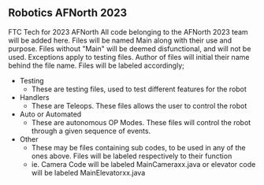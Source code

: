 ## Robotics AFNorth 2023
FTC Tech for 2023 AFNorth
All code belonging to the AFNorth 2023 team will be added here. 
Files will be named Main along with their use and purpose. Files without "Main" will be deemed disfunctional, and will not be used. Exceptions apply to testing files.
Author of files will initial their name behind the file name.
Files will be labeled accordingly;
- Testing
    - These are testing files, used to test different features for the robot
- Handlers
    - These are Teleops. These files allows the user to control the robot
- Auto or Automated
    - These are autonomous OP Modes. These files will control the robot through a given sequence of events.
- Other
    - These may be files containing sub codes, to be used in any of the ones above. Files will be labeled respectively to their function    
    - ie. Camera Code will be labeled MainCameraxx.java or elevator code will be labeled MainElevatorxx.java